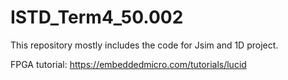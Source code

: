 # ISTD_Term4_50.002
This repository mostly includes the code for Jsim and 1D project.

FPGA tutorial: https://embeddedmicro.com/tutorials/lucid
